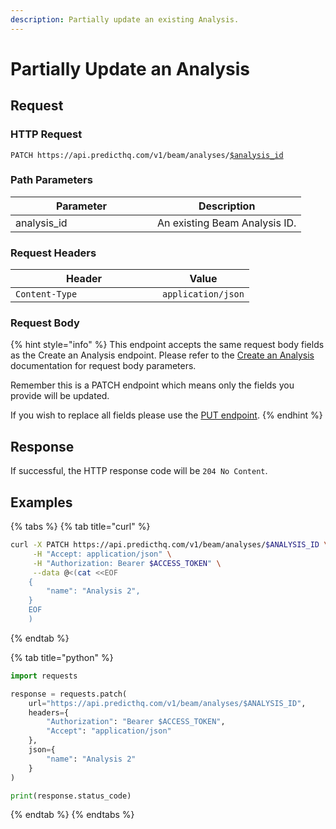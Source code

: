 ```yaml
---
description: Partially update an existing Analysis.
---
```


# Partially Update an Analysis

## Request

### HTTP Request

<pre class="language-apacheconf"><code class="lang-apacheconf">PATCH https://api.predicthq.com/v1/beam/analyses/<a data-footnote-ref href="#user-content-fn-1">$analysis_id</a>
</code></pre>

### Path Parameters

<table><thead><tr><th width="211">Parameter</th><th>Description</th></tr></thead><tbody><tr><td>analysis_id</td><td>An existing Beam Analysis ID.</td></tr></tbody></table>

### Request Headers

<table><thead><tr><th width="219">Header</th><th>Value</th></tr></thead><tbody><tr><td><code>Content-Type</code></td><td><code>application/json</code></td></tr></tbody></table>

### Request Body

{% hint style="info" %}
This endpoint accepts the same request body fields as the Create an Analysis endpoint. Please refer to the [Create an Analysis](create-an-analysis.md#request-body) documentation for request body parameters.

Remember this is a PATCH endpoint which means only the fields you provide will be updated.

If you wish to replace all fields please use the [PUT endpoint](update-an-analysis.md).
{% endhint %}

## Response

If successful, the HTTP response code will be `204 No Content`.

## Examples

{% tabs %}
{% tab title="curl" %}
```bash
curl -X PATCH https://api.predicthq.com/v1/beam/analyses/$ANALYSIS_ID \
     -H "Accept: application/json" \
     -H "Authorization: Bearer $ACCESS_TOKEN" \
     --data @<(cat <<EOF
    {
        "name": "Analysis 2",
    }
    EOF
    )  
```
{% endtab %}

{% tab title="python" %}
```python
import requests

response = requests.patch(
    url="https://api.predicthq.com/v1/beam/analyses/$ANALYSIS_ID",
    headers={
        "Authorization": "Bearer $ACCESS_TOKEN",
        "Accept": "application/json"
    },
    json={
        "name": "Analysis 2"
    }
)

print(response.status_code)
```
{% endtab %}
{% endtabs %}

[^1]: An existing Beam Analysis ID.
